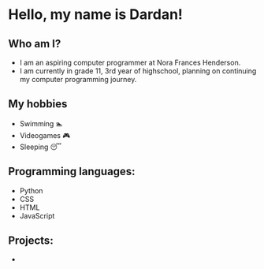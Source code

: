 # Hello, my name is Dardan!

## Who am I?
- I am an aspiring computer programmer at Nora Frances Henderson.
- I am currently in grade 11, 3rd year of highschool, planning on continuing my computer programming journey.

## My hobbies
- Swimming 🏊
- Videogames 🎮
- Sleeping 😴

## Programming languages:
- Python
- CSS
- HTML
- JavaScript

## Projects:
- 




